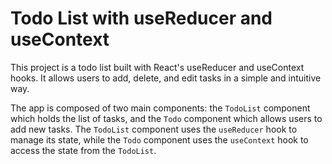 # Todo List with useReducer and useContext

This project is a todo list built with React's useReducer and useContext hooks. It allows users to add, delete, and edit tasks in a simple and intuitive way.

The app is composed of two main components: the `TodoList` component which holds the list of tasks, and the `Todo` component which allows users to add new tasks. The `TodoList` component uses the `useReducer` hook to manage its state, while the `Todo` component uses the `useContext` hook to access the state from the `TodoList`.
